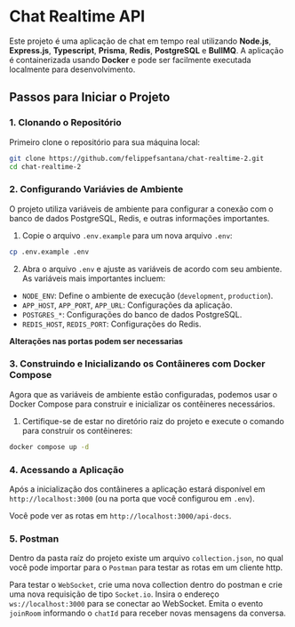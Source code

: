 # Chat Realtime API

Este projeto é uma aplicação de chat em tempo real utilizando **Node.js**, **Express.js**, **Typescript**, **Prisma**, **Redis**, **PostgreSQL** e **BullMQ**. A aplicação é containerizada usando **Docker** e pode ser facilmente executada localmente para desenvolvimento.

## Passos para Iniciar o Projeto

### 1. Clonando o Repositório

Primeiro clone o repositório para sua máquina local:

```bash
git clone https://github.com/felippefsantana/chat-realtime-2.git
cd chat-realtime-2
```

### 2. Configurando Variávies de Ambiente

O projeto utiliza variáveis de ambiente para configurar a conexão com o banco de dados PostgreSQL, Redis, e outras informações importantes.

1. Copie o arquivo `.env.example` para um nova  arquivo `.env`:

```bash
cp .env.example .env
```

2. Abra o arquivo `.env` e ajuste as variáveis de acordo com seu ambiente. As variáveis mais importantes incluem:
* `NODE_ENV`: Define o ambiente de execução (`development`, `production`).
* `APP_HOST`, `APP_PORT`, `APP_URL`: Configurações da aplicação.
* `POSTGRES_*`: Configurações do banco de dados PostgreSQL.
* `REDIS_HOST`, `REDIS_PORT`: Configurações do Redis.

**Alterações nas portas podem ser necessarias**

### 3. Construindo e Inicializando os Contâineres com Docker Compose

Agora que as variáveis de ambiente estão configuradas, podemos usar o Docker Compose para construir e inicializar os contêineres necessários.

1. Certifique-se de estar no diretório raiz do projeto e execute o comando para construir os contêineres:

```bash
docker compose up -d
```

### 4. Acessando a Aplicação

Após a inicialização dos contâineres a aplicação estará disponível em `http://localhost:3000` (ou na porta que você configurou em `.env`).

Você pode ver as rotas em `http://localhost:3000/api-docs`.

### 5. Postman

Dentro da pasta raíz do projeto existe um arquivo `collection.json`, no qual você pode importar para o `Postman` para testar as rotas em um cliente http.

Para testar o `WebSocket`, crie uma nova collection dentro do postman e crie uma nova requisição de tipo `Socket.io`. Insira o endereço `ws://localhost:3000` para se conectar ao WebSocket.
Emita o evento `joinRoom` informando o `chatId` para receber novas mensagens da conversa.
